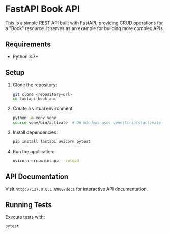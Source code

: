 # FastAPI Book API

This is a simple REST API built with FastAPI, providing CRUD operations for a "Book" resource. It serves as an example for building more complex APIs.

## Requirements
- Python 3.7+

## Setup
1. Clone the repository:
   ```sh
   git clone <repository-url>
   cd fastapi-book-api
   ```
2. Create a virtual environment:
   ```sh
   python -m venv venv
   source venv/bin/activate  # On Windows use: venv\Scripts\activate
   ```
3. Install dependencies:
   ```sh
   pip install fastapi uvicorn pytest
   ```
4. Run the application:
   ```sh
   uvicorn src.main:app --reload
   ```

## API Documentation
Visit `http://127.0.0.1:8000/docs` for interactive API documentation.

## Running Tests
Execute tests with:
```sh
pytest
```

